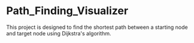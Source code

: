 # Path_Finding_Visualizer
This project is designed to find the shortest path between a starting node and target node using Dijkstra's algorithm.
